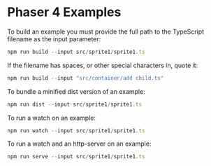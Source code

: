 # Phaser 4 Examples

To build an example you must provide the full path to the TypeScript filename as the input parameter:

```js
npm run build --input src/sprite1/sprite1.ts
```
If the filename has spaces, or other special characters in, quote it:

```js
npm run build --input "src/container/add child.ts"
```

To bundle a minified dist version of an example:

```js
npm run dist --input src/sprite1/sprite1.ts
```

To run a watch on an example:

```js
npm run watch --input src/sprite1/sprite1.ts
```
To run a watch and an http-server on an example:

```js
npm run serve --input src/sprite1/sprite1.ts
```
